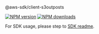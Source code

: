 @aws-sdk/client-s3outposts

[![NPM version](https://img.shields.io/npm/v/@aws-sdk/client-s3outposts/beta.svg)](https://www.npmjs.com/package/@aws-sdk/client-s3outposts)
[![NPM downloads](https://img.shields.io/npm/dm/@aws-sdk/client-s3outposts.svg)](https://www.npmjs.com/package/@aws-sdk/client-s3outposts)

For SDK usage, please step to [SDK readme](https://github.com/aws/aws-sdk-js-v3).
